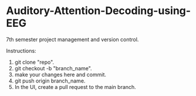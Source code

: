 # Auditory-Attention-Decoding-using-EEG
7th semester project management and version control.

Instructions:
1. git clone "repo".
2. git checkout -b "branch_name". 
3. make your changes here and commit.
4. git push origin branch_name.
5. In the UI, create a pull request to the main branch.
